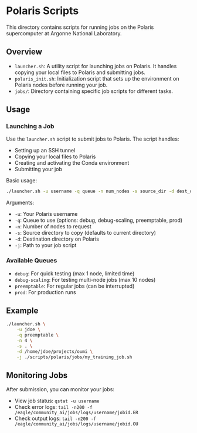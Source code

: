 # Polaris Scripts

This directory contains scripts for running jobs on the Polaris supercomputer at Argonne National Laboratory.

## Overview

- `launcher.sh`: A utility script for launching jobs on Polaris. It handles copying your local files to Polaris and submitting jobs.
- `polaris_init.sh`: Initialization script that sets up the environment on Polaris nodes before running your job.
- `jobs/`: Directory containing specific job scripts for different tasks.

## Usage

### Launching a Job

Use the `launcher.sh` script to submit jobs to Polaris. The script handles:
- Setting up an SSH tunnel
- Copying your local files to Polaris
- Creating and activating the Conda environment
- Submitting your job

Basic usage:
```bash
./launcher.sh -u username -q queue -n num_nodes -s source_dir -d dest_dir -j job_script
```

Arguments:
- `-u`: Your Polaris username
- `-q`: Queue to use (options: debug, debug-scaling, preemptable, prod)
- `-n`: Number of nodes to request
- `-s`: Source directory to copy (defaults to current directory)
- `-d`: Destination directory on Polaris
- `-j`: Path to your job script


### Available Queues

- `debug`: For quick testing (max 1 node, limited time)
- `debug-scaling`: For testing multi-node jobs (max 10 nodes)
- `preemptable`: For regular jobs (can be interrupted)
- `prod`: For production runs

## Example

```bash
./launcher.sh \
    -u jdoe \
    -q preemptable \
    -n 4 \
    -s . \
    -d /home/jdoe/projects/oumi \
    -j ./scripts/polaris/jobs/my_training_job.sh
```

## Monitoring Jobs

After submission, you can monitor your jobs:
- View job status: `qstat -u username`
- Check error logs: `tail -n200 -f /eagle/community_ai/jobs/logs/username/jobid.ER`
- Check output logs: `tail -n200 -f /eagle/community_ai/jobs/logs/username/jobid.OU`
